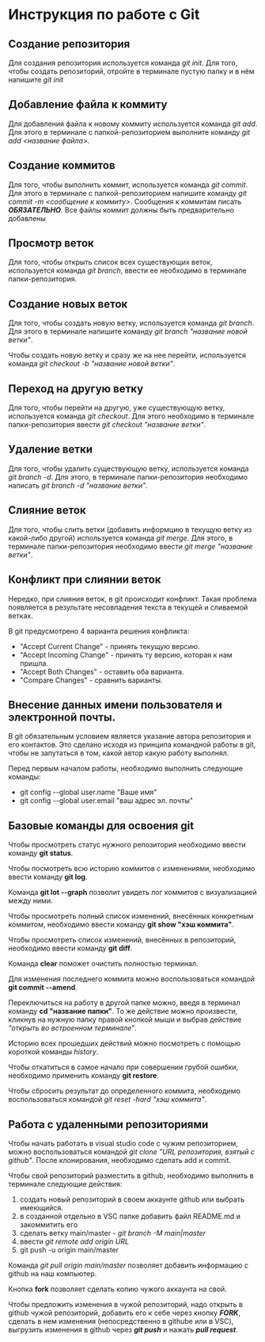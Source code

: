 # Инструкция по работе с Git

## Создание репозитория
Для создания репозитория используется команда *git init*. Для того, чтобы создать репозиторий, отройте в терминале пустую папку и в нём напишите *git init*

## Добавление файла к коммиту
Для добавления файла к новому коммиту используется команда *git add*. Для этого в терминале с папкой-репозиторием выполните команду *git add <название файла>*.

## Создание коммитов
Для того, чтобы выполнить коммит, используется команда *git commit*. Для этого в терминале с папкой-репозиторием напишите команду *git commit -m <сообщение к коммиту>*. Сообщения к коммитам писать ***ОБЯЗАТЕЛЬНО***. Все файлы коммит должны быть предварительно добавлены

## Просмотр веток 
Для того, чтобы открыть список всех существующих веток, используется команда *git branch*, ввести ее необходимо в терминале папки-репозитория. 

## Создание новых веток 
Для того, чтобы создать новую ветку, используется команда *git branch*. Для этого в терминале напишите команду *git branch "название новой ветки"*.

Чтобы создать новую ветку и сразу же на нее перейти, используется команда *git checkout -b "название новой ветки"*.

## Переход на другую ветку 
Для того, чтобы перейти на другую, уже существующую ветку, используется команда *git checkout*. Для этого необходимо в терминале папки-репозитория ввести *git checkout "название ветки"*. 

## Удаление ветки 
Для того, чтобы удалить существующую ветку, используется команда *git branch -d*. Для этого, в терминале папки-репозитория необходимо написать *git branch -d "название ветки"*.

## Слияние веток 
Для того, чтобы слить ветки (добавить информцию в текущую ветку из какой-либо другой) используется команда *git merge*. Для этого, в терминале папки-репозитория необходимо ввести *git merge "название ветки"*.

## Конфликт при слиянии веток

Нередко, при слияния веток, в git происходит конфликт. Такая проблема появляется в результате несовпадения текста в текущей и сливаемой ветках. 

В git предусмотрено 4 варианта решения конфликта:

* "Accept Current Change" - принять текущую версию.
* "Accept Incoming Change" - принять ту версию, которая к нам пришла. 
* "Accept Both Changes" - оставить оба варианта.
* "Compare Changes" - сравнить варианты. 

## Внесение данных имени пользователя и электронной почты. 
В git обязательным условием является указание автора репозитория и его контактов. Это сделано исходя из принципа командной работы в git, чтобы не запутаться в том, какой автор какую работу выполнял. 

Перед первым началом работы, необходимо выполнить следующие команды: 
* git config --global user.name "Ваше имя"
* git config --global user.email "ваш адрес эл. почты"

## Базовые команды для освоения git

Чтобы просмотреть статус нужного репозитория необходимо ввести команду **git status**.

Чтобы  посмотреть всю историю коммитов с изменениями, необходимо ввести команду **git log**.

Команда **git lot --graph** позволит увидеть лог коммитов с визуализацией между ними. 

Чтобы просмотреть полный список изменений, внесённых конкретным коммитом, необходимо ввести команду **git show "хэш коммита"**.

Чтобы просмотреть список изменений, внесённых в репозиторий, необходимо ввести команду **git diff**.

Команда **clear** поможет очистить полностью терминал. 

Для изменения последнего коммита можно воспользоваться командой **git commit --amend**.

Переключиться на работу в другой папке можно, введя в терминал команду **cd "название папки"**. То же действие можно произвести, кликнув на нужную папку правой кнопкой мыши и выбрав действие *"открыть во встроенном терминале"*. 

Историю всех прошедших действий можно посмотреть с помощью короткой команды *history*. 

Чтобы откатиться в самое начало при совершении грубой ошибки, необходимо применить команду **git restore**. 

Чтобы сбросить результат до определенного коммита, необходимо воспользоваться командой *git reset -hard "хэш коммита"*. 

## Работа с удаленными репозиториями

Чтобы начать работать в visual studio code с чужим репозиторием, можно воспользоваться командой *git clone "URL репозитория, взятый с github"*. После клонирования, необходимо сделать add и commit. 

Чтобы свой репозиторий разместить в github, необходимо выполнить в терминале следующие действия:

1. создать новый репозиторий в своем аккаунте github или выбрать имеющийся. 
2. в созданной отдельно в VSC папке добавить файл README.md и закоммитить его
3. сделать ветку main/master - *git branch -M main|master*
4. ввести *git remote add origin URL*
5. git push -u origin main/master

Команда *git pull origin main/master* позволяет добавить информацию с github на наш компьютер. 

Кнопка **fork** позволяет сделать копию чужого аккаунта на свой. 

Чтобы предложить изменения в чужой репозиторий, надо открыть в github чужой репозиторий, добавить его к себе через кнопку ***FORK***, сделать в нем изменения (непосредственно в githube или в VSC), выгрузить изменения в github через ***git push*** и нажать ***pull request***. 
